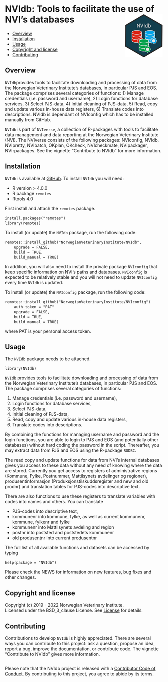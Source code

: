 # NVIdb: Tools to facilitate the use of NVI’s databases <img src="man/figures/logo.png" align="right" height="138" />

<!-- README.md is generated from README.Rmd. Please edit that file -->

-   [Overview](#overview)
-   [Installation](#installation)
-   [Usage](#usage)
-   [Copyright and license](#copyright-and-license)
-   [Contributing](#contributing)

## Overview

`NVIdb`provides tools to facilitate downloading and processing of data
from the Norwegian Veterinary Institute’s databases, in particular PJS
and EOS. The package comprises several categories of functions: 1)
Manage credentials (i.e. password and username), 2) Login functions for
database services, 3) Select PJS-data, 4) Initial cleaning of PJS-data,
5) Read, copy and update various in-house data registers, 6) Translate
codes into descriptions. NVIdb is dependant of NVIconfig which has to be
installed manually from GitHub.

`NVIdb` is part of `NVIverse`, a collection of R-packages with tools to
facilitate data management and data reporting at the Norwegian
Veterinary Institute (NVI). The NVIverse consists of the following
packages: NVIconfig, NVIdb, NVIpretty, NVIbatch, OKplan, OKcheck,
NVIcheckmate, NVIpackager, NVIrpackages. See the vignette “Contribute to
NVIdb” for more information.

## Installation

`NVIdb` is available at
[GitHub](https://github.com/NorwegianVeterinaryInstitute). To install
`NVIdb` you will need:

-   R version > 4.0.0
-   R package `remotes`
-   Rtools 4.0

First install and attach the `remotes` package.

    install.packages("remotes")
    library(remotes)

To install (or update) the `NVIdb` package, run the following code:

    remotes::install_github("NorwegianVeterinaryInstitute/NVIdb",
        upgrade = FALSE,
        build = TRUE,
        build_manual = TRUE)

In addition, you will also need to install the private package
`NVIconfig` that keep specific information on NVI’s paths and databases.
`NVIconfig` is expected to be relatively stable and you will not need to
update `NVIconfig` every time `NVIdb` is updated.

To install (or update) the `NVIconfig` package, run the following code:

    remotes::install_github("NorwegianVeterinaryInstitute/NVIconfig")
        auth_token = "PAT"
        upgrade = FALSE,
        build = TRUE,
        build_manual = TRUE)

where PAT is your personal access token.

## Usage

The `NVIdb` package needs to be attached.

    library(NVIdb)

`NVIdb` provides tools to facilitate downloading and processing of data
from the Norwegian Veterinary Institute’s databases, in particular PJS
and EOS. The package comprises several categories of functions:

1.  Manage credentials (i.e. password and username),
2.  Login functions for database services,
3.  Select PJS-data,
4.  Initial cleaning of PJS-data,
5.  Read, copy and update various in-house data registers,
6.  Translate codes into descriptions.

By combining the functions for managing username and password and the
login functions, you are able to login to PJS and EOS (and potentially
other databases) without hard coding the password in the script.
Thereafter, you may extract data from PJS and EOS using the R-package
`RODBC`.

The read copy and update functions for data from NVI’s internal
databases gives you access to these data without any need of knowing
where the data are stored. Currently you get access to registers of
administrative regions (Kommune, Fylke, Postnummer, Mattilsynets
avdelinger og regioner), produsentinformasjon
(Produksjonstilskuddsregister and new and old prodnr) and translation
tables for PJS-codes into descriptive text.

There are also functions to use these registers to translate variables
with codes into names and others. You can translate

-   PJS-codes into descriptive text,
-   kommunenr into kommune, fylke, as well as current kommunenr,
    kommune, fylkenr and fylke
-   kommunenr into Mattilsynets avdeling and region
-   postnr into poststed and poststedets kommunenr
-   old produsentnr into current produsentnr

The full list of all available functions and datasets can be accessed by
typing

    help(package = "NVIdb")

Please check the NEWS for information on new features, bug fixes and
other changes.

## Copyright and license

Copyright (c) 2019 - 2022 Norwegian Veterinary Institute.  
Licensed under the BSD\_3\_clause License. See
[License](https://github.com/NorwegianVeterinaryInstitute/NVIdb/blob/main/LICENSE)
for details.

## Contributing

Contributions to develop `NVIdb` is highly appreciated. There are
several ways you can contribute to this project: ask a question, propose
an idea, report a bug, improve the documentation, or contribute code.
The vignette “Contribute to NVIdb” gives more information.

## <!-- Code of conduct -->

Please note that the NVIdb project is released with a [Contributor Code
of
Conduct](https://github.com/NorwegianVeterinaryInstitute/NVIdb/blob/main/CODE_OF_CONDUCT.md).
By contributing to this project, you agree to abide by its terms.
